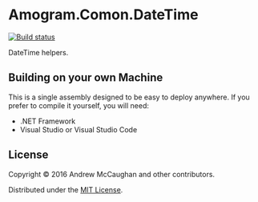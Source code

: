 # Amogram.Comon.DateTime
[![Build status](https://ci.appveyor.com/api/projects/status/f50pcyf05f083wxb?svg=true)](https://ci.appveyor.com/project/amogram/amogram-comon-datetime)

DateTime helpers.

## Building on your own Machine

This is a single assembly designed to be easy to deploy anywhere.  If you prefer to compile it yourself, you will need:

 * .NET Framework
 * Visual Studio or Visual Studio Code

## License

Copyright © 2016 Andrew McCaughan and other contributors.

Distributed under the [MIT License](http://en.wikipedia.org/wiki/MIT_License).
